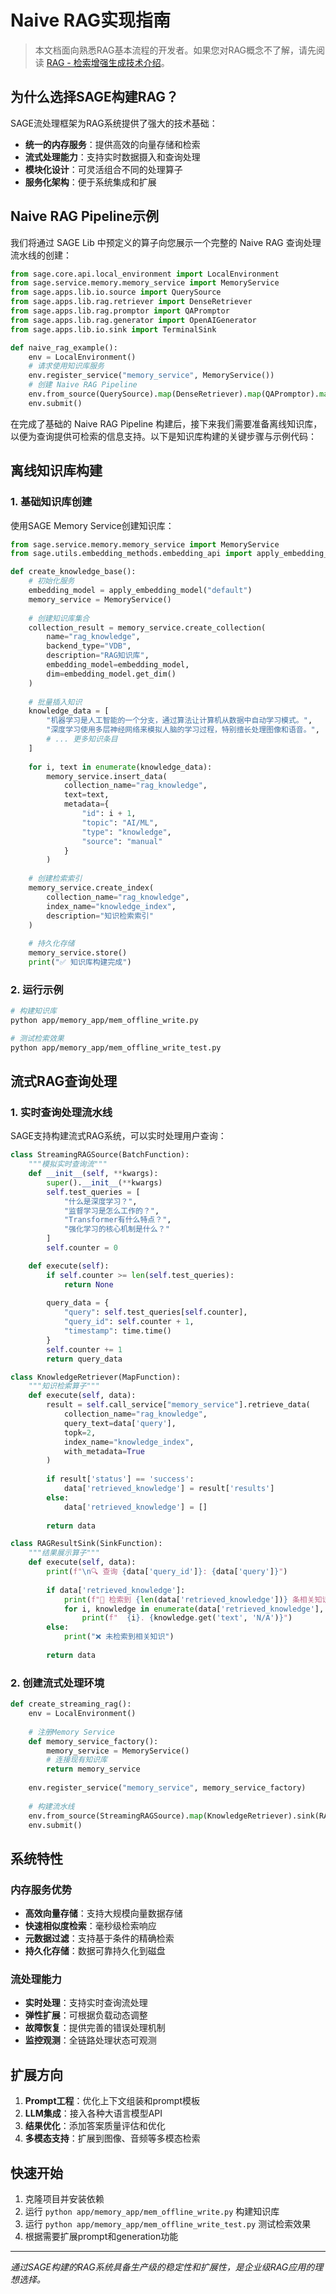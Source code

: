 # Naive RAG实现指南

> 本文档面向熟悉RAG基本流程的开发者。如果您对RAG概念不了解，请先阅读 [RAG - 检索增强生成技术介绍](you_know_rag.md)。

## 为什么选择SAGE构建RAG？

SAGE流处理框架为RAG系统提供了强大的技术基础：

- **统一的内存服务**：提供高效的向量存储和检索
- **流式处理能力**：支持实时数据摄入和查询处理
- **模块化设计**：可灵活组合不同的处理算子
- **服务化架构**：便于系统集成和扩展

## Naive RAG Pipeline示例

我们将通过 SAGE Lib 中预定义的算子向您展示一个完整的 Naive RAG 查询处理流水线的创建：

```python
from sage.core.api.local_environment import LocalEnvironment
from sage.service.memory.memory_service import MemoryService
from sage.apps.lib.io.source import QuerySource
from sage.apps.lib.rag.retriever import DenseRetriever
from sage.apps.lib.rag.promptor import QAPromptor
from sage.apps.lib.rag.generator import OpenAIGenerator
from sage.apps.lib.io.sink import TerminalSink

def naive_rag_example():
    env = LocalEnvironment()
    # 请求使用知识库服务
    env.register_service("memory_service", MemoryService())
    # 创建 Naive RAG Pipeline 
    env.from_source(QuerySource).map(DenseRetriever).map(QAPromptor).map(OpenAIGenerator).sink(AnswerSink)
    env.submit()
```

在完成了基础的 Naive RAG Pipeline 构建后，接下来我们需要准备离线知识库，以便为查询提供可检索的信息支持。以下是知识库构建的关键步骤与示例代码：

## 离线知识库构建

### 1. 基础知识库创建

使用SAGE Memory Service创建知识库：

```python
from sage.service.memory.memory_service import MemoryService
from sage.utils.embedding_methods.embedding_api import apply_embedding_model

def create_knowledge_base():
    # 初始化服务
    embedding_model = apply_embedding_model("default")
    memory_service = MemoryService()
    
    # 创建知识库集合
    collection_result = memory_service.create_collection(
        name="rag_knowledge",
        backend_type="VDB",
        description="RAG知识库",
        embedding_model=embedding_model,
        dim=embedding_model.get_dim()
    )
    
    # 批量插入知识
    knowledge_data = [
        "机器学习是人工智能的一个分支，通过算法让计算机从数据中自动学习模式。",
        "深度学习使用多层神经网络来模拟人脑的学习过程，特别擅长处理图像和语音。",
        # ... 更多知识条目
    ]
    
    for i, text in enumerate(knowledge_data):
        memory_service.insert_data(
            collection_name="rag_knowledge",
            text=text,
            metadata={
                "id": i + 1,
                "topic": "AI/ML",
                "type": "knowledge",
                "source": "manual"
            }
        )
    
    # 创建检索索引
    memory_service.create_index(
        collection_name="rag_knowledge",
        index_name="knowledge_index",
        description="知识检索索引"
    )
    
    # 持久化存储
    memory_service.store()
    print("✅ 知识库构建完成")
```

### 2. 运行示例

```bash
# 构建知识库
python app/memory_app/mem_offline_write.py

# 测试检索效果
python app/memory_app/mem_offline_write_test.py
```

## 流式RAG查询处理

### 1. 实时查询处理流水线

SAGE支持构建流式RAG系统，可以实时处理用户查询：

```python
class StreamingRAGSource(BatchFunction):
    """模拟实时查询流"""
    def __init__(self, **kwargs):
        super().__init__(**kwargs)
        self.test_queries = [
            "什么是深度学习？",
            "监督学习是怎么工作的？", 
            "Transformer有什么特点？",
            "强化学习的核心机制是什么？"
        ]
        self.counter = 0

    def execute(self):
        if self.counter >= len(self.test_queries):
            return None
        
        query_data = {
            "query": self.test_queries[self.counter],
            "query_id": self.counter + 1,
            "timestamp": time.time()
        }
        self.counter += 1
        return query_data

class KnowledgeRetriever(MapFunction):
    """知识检索算子"""
    def execute(self, data):
        result = self.call_service["memory_service"].retrieve_data(
            collection_name="rag_knowledge",
            query_text=data['query'],
            topk=2,
            index_name="knowledge_index",
            with_metadata=True
        )
        
        if result['status'] == 'success':
            data['retrieved_knowledge'] = result['results']
        else:
            data['retrieved_knowledge'] = []
        
        return data

class RAGResultSink(SinkFunction):
    """结果展示算子"""
    def execute(self, data):
        print(f"\n🔍 查询 {data['query_id']}: {data['query']}")
        
        if data['retrieved_knowledge']:
            print(f"📖 检索到 {len(data['retrieved_knowledge'])} 条相关知识:")
            for i, knowledge in enumerate(data['retrieved_knowledge'], 1):
                print(f"  {i}. {knowledge.get('text', 'N/A')}")
        else:
            print("❌ 未检索到相关知识")
        
        return data
```

### 2. 创建流式处理环境

```python
def create_streaming_rag():
    env = LocalEnvironment()
    
    # 注册Memory Service
    def memory_service_factory():
        memory_service = MemoryService()
        # 连接现有知识库
        return memory_service
    
    env.register_service("memory_service", memory_service_factory)
    
    # 构建流水线
    env.from_source(StreamingRAGSource).map(KnowledgeRetriever).sink(RAGResultSink)
    env.submit()
```

## 系统特性

### 内存服务优势
- **高效向量存储**：支持大规模向量数据存储
- **快速相似度检索**：毫秒级检索响应
- **元数据过滤**：支持基于条件的精确检索
- **持久化存储**：数据可靠持久化到磁盘

### 流处理能力
- **实时处理**：支持实时查询流处理
- **弹性扩展**：可根据负载动态调整
- **故障恢复**：提供完善的错误处理机制
- **监控观测**：全链路处理状态可观测

## 扩展方向

1. **Prompt工程**：优化上下文组装和prompt模板
2. **LLM集成**：接入各种大语言模型API
3. **结果优化**：添加答案质量评估和优化
4. **多模态支持**：扩展到图像、音频等多模态检索

## 快速开始

1. 克隆项目并安装依赖
2. 运行 `python app/memory_app/mem_offline_write.py` 构建知识库
3. 运行 `python app/memory_app/mem_offline_write_test.py` 测试检索效果
4. 根据需要扩展prompt和generation功能

---

*通过SAGE构建的RAG系统具备生产级的稳定性和扩展性，是企业级RAG应用的理想选择。*
